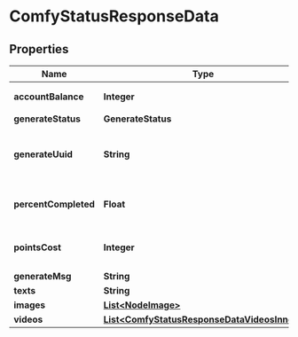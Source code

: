 

# ComfyStatusResponseData


## Properties

| Name | Type | Description | Notes |
|------------ | ------------- | ------------- | -------------|
|**accountBalance** | **Integer** | 账户剩余积分数 |  [optional] |
|**generateStatus** | **GenerateStatus** |  |  [optional] |
|**generateUuid** | **String** | 生图任务uuid，使用该uuid查询生图进度 |  [optional] |
|**percentCompleted** | **Float** | 生图进度，0到1之间的浮点数 |  [optional] |
|**pointsCost** | **Integer** | 本次生图任务消耗积分数 |  [optional] |
|**generateMsg** | **String** |  |  [optional] |
|**texts** | **String** |  |  [optional] |
|**images** | [**List&lt;NodeImage&gt;**](NodeImage.md) |  |  [optional] |
|**videos** | [**List&lt;ComfyStatusResponseDataVideosInner&gt;**](ComfyStatusResponseDataVideosInner.md) |  |  [optional] |




